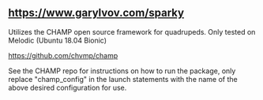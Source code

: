 ## https://www.garylvov.com/sparky

Utilizes the CHAMP open source framework for quadrupeds. Only tested on Melodic (Ubuntu 18.04 Bionic)

https://github.com/chvmp/champ

See the CHAMP repo for instructions on how to run the package, only replace "champ_config" in the launch statements with the name of the above desired
configuration for use.
